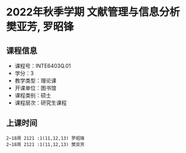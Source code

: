 # 2022年秋季学期 文献管理与信息分析 樊亚芳, 罗昭锋






## 课程信息

- 课程号：INTE6403Q.01
- 学分：3
- 教学类型：理论课
- 开课单位：图书馆
- 课程类别：硕士
- 课程层次：研究生课程

## 上课时间

```
2~18周 2121 :1(11,12,13) 罗昭锋
2~18周 2121 :1(11,12,13) 樊亚芳
```

